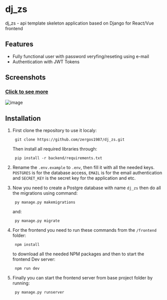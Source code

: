 # dj_zs

dj_zs - api template skeleton application based on Django for React/Vue frontend

## Features

- Fully functional user with password veryfing/reseting using e-mail
- Authentication with JWT Tokens

## Screenshots

### [Click to see more](https://github.com/zergos1987/dj_zs/backend/app/media/screenshots)
![image](https://github.com/zergos1987/dj_zs/backend/app/media/screenshots/01.png)

## Installation

1. First clone the repository to use it localy:

        git clone https://github.com/zergos1987/dj_zs.git

    Then install all required libraries  through:

        pip install -r backend/requirements.txt

2. Rename the `.env.example` to `.env`, then fill it with all the needed keys. `POSTGRES` is for the database access, `EMAIL` is for the email authentication and `SECRET_KEY` is the secret key for the application and etc.

3. Now you need to create a Postgre database with name `dj_zs` then do all the migrations using command:

        py manage.py makemigrations

    and:

        py manage.py migrate

4. For the frontend you need to run these commands from the `/frontend` folder:

        npm install

    to download all the needed NPM packages and then to start the frontend Dev server:

        npm run dev

5. Finally you can start the frontend server from base project folder by running:

        py manage.py runserver
